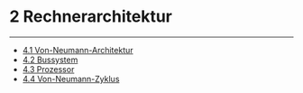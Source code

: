 # 2 Rechnerarchitektur
---

* [4.1 Von-Neumann-Architektur](?page=1-von-neumann/)
* [4.2 Bussystem](?page=2-bus/)
* [4.3 Prozessor](?page=3-cpu/)
* [4.4 Von-Neumann-Zyklus](?page=4-cycle/)
